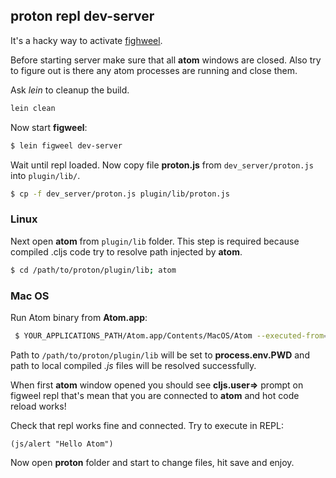 ## proton repl dev-server

It's a hacky way to activate [fighweel](https://github.com/bhauman/lein-figwheel).

Before starting server make sure that all **atom** windows are closed. Also try
to figure out is there any atom processes are running and close them.

Ask *lein* to cleanup the build.

```sh
lein clean
```

Now start **figweel**:

```sh
$ lein figweel dev-server
```

Wait until repl loaded.
Now copy file **proton.js** from ```dev_server/proton.js``` into ```plugin/lib/```.

```sh
$ cp -f dev_server/proton.js plugin/lib/proton.js
```

### Linux
Next open **atom** from ```plugin/lib``` folder. This step is required because
compiled .cljs code try to resolve path injected by **atom**.

```sh
$ cd /path/to/proton/plugin/lib; atom
```

### Mac OS

Run Atom binary from **Atom.app**:

```sh
 $ YOUR_APPLICATIONS_PATH/Atom.app/Contents/MacOS/Atom --executed-from=/path/to/proton/plugin/lib --pid=$$
```

Path to ```/path/to/proton/plugin/lib``` will be set to **process.env.PWD**
and path to local compiled *.js* files will be resolved successfully.

When first **atom** window opened you should see **cljs.user=>** prompt on figweel
repl that's mean that you are connected to **atom** and hot code reload works!

Check that repl works fine and connected. Try to execute in REPL:

```
(js/alert "Hello Atom")
```

Now open **proton** folder and start to change files, hit save and enjoy.
